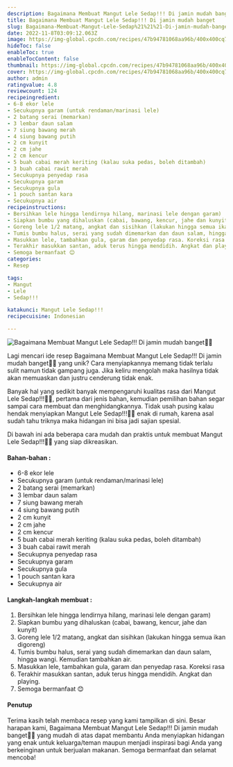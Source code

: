 ```yaml
---
description: Bagaimana Membuat Mangut Lele Sedap!!! Di jamin mudah banget"
title: Bagaimana Membuat Mangut Lele Sedap!!! Di jamin mudah banget
slug: Bagaimana-Membuat-Mangut-Lele-Sedap%21%21%21-Di-jamin-mudah-banget
date: 2022-11-8T03:09:12.063Z
image: https://img-global.cpcdn.com/recipes/47b94781068aa96b/400x400cq70/photo.jpg
hideToc: false
enableToc: true
enableTocContent: false
thumbnail: https://img-global.cpcdn.com/recipes/47b94781068aa96b/400x400cq70/photo.jpg
cover: https://img-global.cpcdn.com/recipes/47b94781068aa96b/400x400cq70/photo.jpg
author: admin
ratingvalue: 4.8
reviewcount: 124
recipeingredient:
- 6-8 ekor lele
- Secukupnya garam (untuk rendaman/marinasi lele)
- 2 batang serai (memarkan)
- 3 lembar daun salam
- 7 siung bawang merah
- 4 siung bawang putih
- 2 cm kunyit
- 2 cm jahe
- 2 cm kencur
- 5 buah cabai merah keriting (kalau suka pedas, boleh ditambah)
- 3 buah cabai rawit merah
- Secukupnya penyedap rasa
- Secukupnya garam
- Secukupnya gula
- 1 pouch santan kara
- Secukupnya air
recipeinstructions:
- Bersihkan lele hingga lendirnya hilang, marinasi lele dengan garam)
- Siapkan bumbu yang dihaluskan (cabai, bawang, kencur, jahe dan kunyit)
- Goreng lele 1/2 matang, angkat dan sisihkan (lakukan hingga semua ikan digoreng)
- Tumis bumbu halus, serai yang sudah dimemarkan dan daun salam, hingga wangi. Kemudian tambahkan air.
- Masukkan lele, tambahkan gula, garam dan penyedap rasa. Koreksi rasa
- Terakhir masukkan santan, aduk terus hingga mendidih. Angkat dan playing.
- Semoga bermanfaat 😊
categories:
- Resep

tags:
- Mangut
- Lele
- Sedap!!!

katakunci: Mangut Lele Sedap!!!
recipecuisine: Indonesian

---
```


![Bagaimana Membuat Mangut Lele Sedap!!! Di jamin mudah banget👩‍🍳](https://img-global.cpcdn.com/recipes/47b94781068aa96b/400x400cq70/photo.jpg)

Lagi mencari ide resep Bagaimana Membuat Mangut Lele Sedap!!! Di jamin mudah banget👩‍🍳 yang unik? Cara menyiapkannya memang tidak terlalu sulit namun tidak gampang juga. Jika keliru mengolah maka hasilnya tidak akan memuaskan dan justru cenderung tidak enak.

Banyak hal yang sedikit banyak mempengaruhi kualitas rasa dari Mangut Lele Sedap!!!👩‍🍳, pertama dari jenis bahan, kemudian pemilihan bahan segar sampai cara membuat dan menghidangkannya. Tidak usah pusing kalau hendak menyiapkan Mangut Lele Sedap!!!👩‍🍳 enak di rumah, karena asal sudah tahu triknya maka hidangan ini bisa jadi sajian spesial.

Di bawah ini ada beberapa cara mudah dan praktis untuk membuat Mangut Lele Sedap!!!👩‍🍳 yang siap dikreasikan.

<!--inarticleads1-->

#### Bahan-bahan :

- 6-8 ekor lele
- Secukupnya garam (untuk rendaman/marinasi lele)
- 2 batang serai (memarkan)
- 3 lembar daun salam
- 7 siung bawang merah
- 4 siung bawang putih
- 2 cm kunyit
- 2 cm jahe
- 2 cm kencur
- 5 buah cabai merah keriting (kalau suka pedas, boleh ditambah)
- 3 buah cabai rawit merah
- Secukupnya penyedap rasa
- Secukupnya garam
- Secukupnya gula
- 1 pouch santan kara
- Secukupnya air

<!--inarticleads2-->

#### Langkah-langkah membuat :

1. Bersihkan lele hingga lendirnya hilang, marinasi lele dengan garam)
1. Siapkan bumbu yang dihaluskan (cabai, bawang, kencur, jahe dan kunyit)
1. Goreng lele 1/2 matang, angkat dan sisihkan (lakukan hingga semua ikan digoreng)
1. Tumis bumbu halus, serai yang sudah dimemarkan dan daun salam, hingga wangi. Kemudian tambahkan air.
1. Masukkan lele, tambahkan gula, garam dan penyedap rasa. Koreksi rasa
1. Terakhir masukkan santan, aduk terus hingga mendidih. Angkat dan playing.
1. Semoga bermanfaat 😊

#### Penutup

Terima kasih telah membaca resep yang kami tampilkan di sini. Besar harapan kami, Bagaimana Membuat Mangut Lele Sedap!!! Di jamin mudah banget👩‍🍳 yang mudah di atas dapat membantu Anda menyiapkan hidangan yang enak untuk keluarga/teman maupun menjadi inspirasi bagi Anda yang berkeinginan untuk berjualan makanan. Semoga bermanfaat dan selamat mencoba!